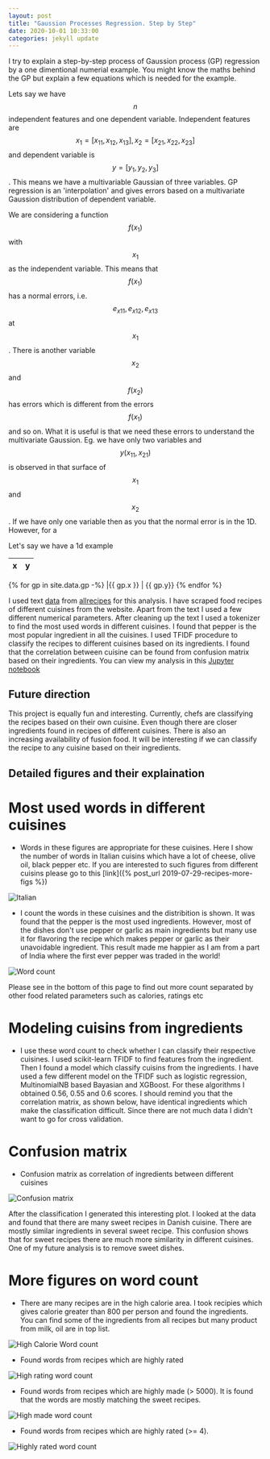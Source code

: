 ```yaml
---
layout: post
title: "Gaussion Processes Regression. Step by Step" 
date: 2020-10-01 10:33:00
categories: jekyll update
---
```


I try to explain a step-by-step process of Gaussion process (GP) regression by a one dimentional numerial example. You might know the maths behind the GP but explain a few equations which is needed for the example.

Lets say we have $$n$$ independent features and one dependent variable. Independent features are $$x_{1} = [x_{11}, x_{12}, x_{13}], x_{2} = [x_{21}, x_{22}, x_{23}] $$ and dependent variable is $$y = [y_{1}, y_{2}, y_{3}]$$. This means we have a multivariable Gaussian of three variables. 
GP regression is an 'interpolation' and gives errors based on a multivariate Gaussion distribution of dependent variable. 

We are considering a function $$f(x_{1})$$ with $$x_{1}$$ as the independent variable. This means that $$f(x_{1})$$ has a normal errors, i.e. $$ e_{x11}, e_{x12}, e_{x13} $$ at $$x_1$$. There is another variable $$x_{2}$$ and $$f(x_{2})$$ has errors which is different from the errors $$f(x_{1})$$ and so on. What it is useful is that we need these errors to understand the multivariate Gaussion. Eg. we have only two variables and $$y(x_{11}, x_{21})$$ is observed in that surface of $$x_1$$ and $$x_{2}$$. If we have only one variable then as you that the normal error is in the 1D. However, for a

Let's say we have a 1d example

<style>
table {
    width:10%;
}
</style>


|x|y
|---|---|
{% for gp in site.data.gp -%}
|{{ gp.x }} | {{ gp.y}} 
{% endfor %}  




I used text [data](/assets/recipes.csv) from [allrecipes](https://www.allrecipes.com) for this analysis. I have scraped food recipes of different cuisines from the website. Apart from the text I used a few different numerical parameters. After cleaning up the text I used a tokenizer to find the most used words in different cuisines. I found that pepper is the most popular ingredient in all the cuisines. I used TFIDF procedure to classify the recipes to different cuisines based on its ingredients.  I found that the correlation between cuisine can be found from confusion matrix based on their ingredients. You can view my analysis in this [Jupyter notebook](https://github.com/vinuvikraman/nlp/blob/master/recipes.ipynb)
  

## Future direction
This project is equally fun and interesting. Currently, chefs are classifying the recipes based on their own cuisine. Even though there are closer ingredients found in recipes of different cuisines. There is also an increasing availability of fusion food. It will be interesting if we can classify the recipe to any cuisine  based on their ingredients.

## Detailed figures and their explaination

# Most used words in different cuisines

* Words in these figures are appropriate for these cuisines. Here I show the number of words in Italian cuisins which have a lot of cheese, olive oil, black pepper etc. If you are interested to such figures from different cuisins please go to this [link]({% post_url 2019-07-29-recipes-more-figs %})

![Italian](/assets/italian.png)



* I count the words in these cuisines and the distribition is shown. It was found that the pepper is the most used ingredients. However, most of the dishes don't use pepper or garlic as main ingredients but many use it for flavoring the recipe which makes pepper or garlic as their unavoidable ingredient. This result made me happier as I am from a part of India where the first ever pepper was traded in the world!

![Word count](/assets/word_count.png)

Please see in the bottom of this page to find out more count separated by other food related parameters such as calories, ratings etc


# Modeling cuisins from ingredients
* I use these word count to check whether I can classify their respective cuisines. I used scikit-learn TFIDF to find features from the ingredient. Then I found a model which classify cuisins from the ingredients. I have used a few different model on the TFIDF such as logistic regression, MultinomialNB based Bayasian and XGBoost. For these algorithms I obtained 0.56, 0.55 and 0.6 scores. I should remind you that the correlation matrix, as shown below, have identical ingredients which make the classification difficult. Since there are not much data I didn't want to go for cross validation.  

# Confusion matrix
 
* Confusion matrix as correlation of ingredients between different cuisines

![Confusion matrix](/assets/confusion_matrix_xgb.png)  

After the classification I generated this interesting plot. I looked at the data and found that there are many sweet recipes in Danish cuisine. There are mostly similar ingredients in several sweet recipe. This confusion shows that for sweet recipes there are much more similarity in different cuisines. One of my future analysis is to remove sweet dishes.



# More figures on word count
* There are many recipes are in the high calorie area. I took recipies which gives calorie greater than 800 per person and found the ingredients. You can find some of the ingredients from all recipes but many product from milk, oil are in top list.
 
![High Calorie Word count](/assets/high_calorie_word_count.png)

* Found words from recipes which are highly rated

![High rating word count](/assets/high_review_word_count.png)

* Found words from recipes which are highly made (> 5000). It is found that the words are mostly matching the sweet recipes.  

![High made word count](/assets/high_made_word_count.png)

* Found words from recipes which are highly rated (>= 4). 

![Highly rated word count](/assets/high_review_word_count.png)


 
